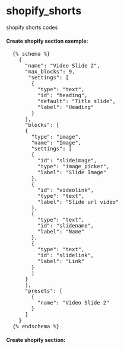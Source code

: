 # shopify_shorts
shopify shorts codes

<h4>Create shopify section exemple:</h4>
<pre>
  {% schema %}
    {
      "name": "Video Slide 2",
      "max_blocks": 9,
       "settings": [
        {
          "type": "text",
          "id": "heading",
          "default": "Title slide",
          "label": "Heading"
        }
      ],
      "blocks": [
      {
        "type": "image",
        "name": "Image",
        "settings": [
        {
          "id": "slideimage",
          "type": "image_picker",
          "label": "Slide Image"
        },
        {
          "id": "videolink",
          "type": "text",
          "label": "Slide url video"
        },
        {
          "type": "text",
          "id": "slidename",
          "label": "Name"
        },
        {
          "type": "text",
          "id": "slidelink",
          "label": "Link"
        }
        ]
      }
      ],
      "presets": [
        {
          "name": "Video Slide 2"
        }
      ]
    }
  {% endschema %}</pre>
<h4>Create shopify section:</h4>
<pre>
